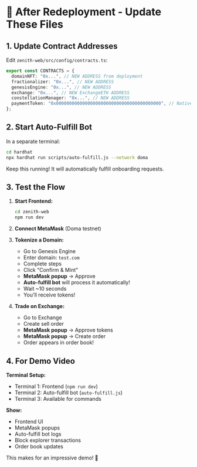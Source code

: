 # 🔄 After Redeployment - Update These Files

## 1. Update Contract Addresses

Edit `zenith-web/src/config/contracts.ts`:

```typescript
export const CONTRACTS = {
  domainNFT: "0x...", // NEW ADDRESS from deployment
  fractionalizer: "0x...", // NEW ADDRESS
  genesisEngine: "0x...", // NEW ADDRESS
  exchange: "0x...", // NEW ExchangeETH ADDRESS
  constellationManager: "0x...", // NEW ADDRESS
  paymentToken: "0x0000000000000000000000000000000000000000", // Native ETH
};
```

## 2. Start Auto-Fulfill Bot

In a separate terminal:

```bash
cd hardhat
npx hardhat run scripts/auto-fulfill.js --network doma
```

Keep this running! It will automatically fulfill onboarding requests.

## 3. Test the Flow

1. **Start Frontend:**
   ```bash
   cd zenith-web
   npm run dev
   ```

2. **Connect MetaMask** (Doma testnet)

3. **Tokenize a Domain:**
   - Go to Genesis Engine
   - Enter domain: `test.com`
   - Complete steps
   - Click "Confirm & Mint"
   - **MetaMask popup** → Approve
   - **Auto-fulfill bot** will process it automatically!
   - Wait ~10 seconds
   - You'll receive tokens!

4. **Trade on Exchange:**
   - Go to Exchange
   - Create sell order
   - **MetaMask popup** → Approve tokens
   - **MetaMask popup** → Create order
   - Order appears in order book!

## 4. For Demo Video

**Terminal Setup:**
- Terminal 1: Frontend (`npm run dev`)
- Terminal 2: Auto-fulfill bot (`auto-fulfill.js`)
- Terminal 3: Available for commands

**Show:**
- Frontend UI
- MetaMask popups
- Auto-fulfill bot logs
- Block explorer transactions
- Order book updates

This makes for an impressive demo! 🎥
